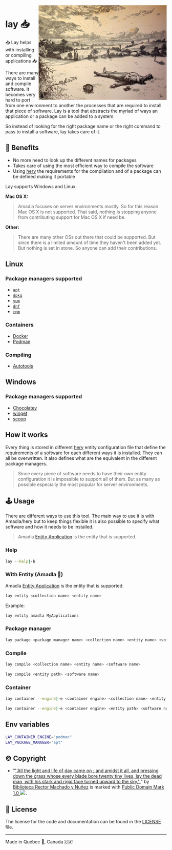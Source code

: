 <img src=".assets/lay.jpg" alt="Electronics photo" style="width: 400px;" align="right">

# lay 📥
📥 Lay helps with installing or compiling applications 📥

There are many ways to install and compile software. It becomes very hard to port from one environment to another the
processes that are required to install that piece of software. Lay is a tool that abstracts the myriad of ways an
application or a package can be added to a system.

So instead of looking for the right package name or the right command to pass to install a software, lay takes care of it.

## 🙌 Benefits
- No more need to look up the different names for packages
- Takes care of using the most efficient way to compile the software
- Using [hery](https://github.com/AmadlaOrg/hery) the requirements for the compilation and of a package can be defined making it portable

Lay supports Windows and Linux.

**Mac OS X:**
> Amadla focuses on server environments mostly. So for this reason Mac OS X is not supported. That said, nothing is
> stopping anyone from contributing support for Mac OS X if need be.

**Other:**
> There are many other OSs out there that could be supported. But since there is a limited amount of time they haven't
> been added yet. But nothing is set in stone. So anyone can add their contributions.

## Linux
### Package managers supported
- [`apt`](https://wiki.debian.org/Apt)
- [`dpkg`](https://wiki.debian.org/Teams/Dpkg)
- [`yum`](http://yum.baseurl.org/)
- [`dnf`](https://docs.fedoraproject.org/en-US/quick-docs/dnf/)
- [`rpm`](https://rpm.org/)

### Containers
- [Docker](https://www.docker.com/)
- [Podman](https://podman.io/)

### Compiling
- [Autotools](https://www.gnu.org/software/automake/manual/html_node/Autotools-Introduction.html)

## Windows
### Package managers supported
- [Chocolatey](https://chocolatey.org/)
- [winget](https://winget.run/)
- [scoop](https://scoop.sh/)

## How it works
Every thing is stored in different [hery](https://github.com/AmadlaOrg/hery) entity configuration file that define the
requirements of a software for each different ways it is installed. They can all be overwritten. It also defines what
are the equivalent in the different package managers.

> Since every piece of software needs to have their own entity configuration it is impossible to support all of them.
> But as many as possible especially the most popular for server environments.

## 🕹️ Usage
There are different ways to use this tool. The main way to use it is with Amadla/hery but to keep things flexible it is
also possible to specify what software and how it needs to be installed.

> Amadla [Entity Application](https://github.com/AmadlaOrg/EntityApplication) is the entity that is supported.

### Help
```bash
lay --help|-h
```

### With Entity (Amadla 🐰)
Amadla [Entity Application](https://github.com/AmadlaOrg/EntityApplication) is the entity that is supported.

```bash
lay entity <collection name> <entity name>
```

Example:
```bash
lay entity amadla MyApplications
```

### Package manager
```bash
lay package <package manager name> <collection name> <entity name> <software name>
```

### Compile
```bash
lay compile <collection name> <entity name> <software name>
```

```bash
lay compile <entity path> <software name>
```

### Container
```bash
lay container --engine|-e <container engine> <collection name> <entity name> <software name>
```

```bash
lay container --engine|-e <container engine> <entity path> <software name>
```

## Env variables
```bash
LAY_CONTAINER_ENGINE="podman"
LAY_PACKAGE_MANAGER="apt"
```

## ©️ Copyright
- "<a rel="noopener noreferrer" href="https://www.flickr.com/photos/37667416@N04/3987005186">&#039;&#039;All the light and life of day came on ; and amidst it all, and pressing down the grass whose every blade bore twenty tiny lives, lay the dead man, with his stark and rigid face turned upward to the sky.&#039;&#039;</a>" by <a rel="noopener noreferrer" href="https://www.flickr.com/photos/37667416@N04">Biblioteca Rector Machado y Nuñez</a> is marked with <a rel="noopener noreferrer" href="https://creativecommons.org/publicdomain/mark/1.0/?ref=openverse">Public Domain Mark 1.0 <img src="https://mirrors.creativecommons.org/presskit/icons/pd.svg" style="height: 1em; margin-right: 0.125em; display: inline;" /></a>.

## :scroll: License

The license for the code and documentation can be found in the [LICENSE](./LICENSE) file.

---

Made in Québec 🏴󠁣󠁡󠁱󠁣󠁿, Canada 🇨🇦!
